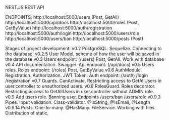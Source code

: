 NEST.JS REST API

ENDPOINTS:
http://localhost:5000/users (Post, GetAll)
http://localhost:5000/api/docs
http://localhost:5000/roles (Post, GetByValue)
http://localhost:5000/auth/registration
http://localhost:5000/auth/login
http://localhost:5000/users/role
http://localhost:5000/users/ban
http://localhost:5000/posts (Post)

Stages of project development:
v0.2 PostgreSQL. Sequelize. Connecting to the database.
v0.2.5 User Model, scheme of how the user will be saved in the database
v0.3 Users endpoint: (/users) Post, GetAll. Work with database
v0.4 API documentation. Swagger. Api endpoint: (/api/docs)
v0.5 Users roles. Roles endpoint: (/roles) Post, GetByValue
v0.6 AuthModule. Registration. Authorization. JWT Token. Auth endpoint: (/auth) /login /registration
v0.7 Guards. CanActivate. Restricting access to GetAllUsers in user.controller to unauthorized users.
v0.8 RolesGuard. Roles decorator. Restricting access to GetAllUsers in user.controller without ADMIN role.
v0.9 Add users role. Banning user. Endpoints /users/ban /users/role
v0.9.3 Pipes. Input validation. Class-validator. @IsString, @IsEmail, @Length
v0.9.14 Posts. One-to-many. @HasMany. FileService. Working with files. Distribution of static.

